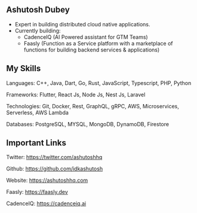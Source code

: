 ## Ashutosh Dubey
- Expert in building distributed cloud native applications. 
- Currently building: 
    - CadenceIQ (AI Powered assistant for GTM Teams) 
    - Faasly (Function as a Service platform with a marketplace of functions for building backend services & applications)

## My Skills
Languages: C++, Java, Dart, Go, Rust, JavaScript, Typescript, PHP, Python

Frameworks: Flutter, React Js, Node Js, Nest Js, Laravel

Technologies: Git, Docker, Rest, GraphQL, gRPC, AWS, Microservices, Serverless, AWS Lambda

Databases: PostgreSQL, MYSQL, MongoDB, DynamoDB, Firestore

## Important Links
Twitter: https://twitter.com/ashutoshhq

Github: https://github.com/idkashutosh

Website: https://ashutoshhq.com

Faasly: https://faasly.dev

CadenceIQ: https://cadenceiq.ai
